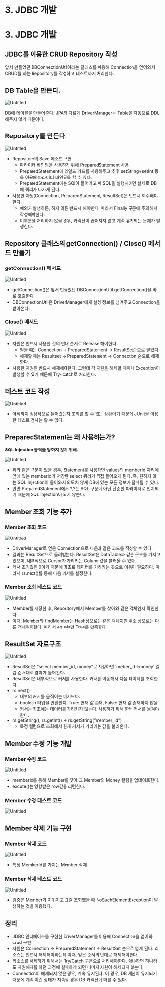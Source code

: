 # 3. JDBC 개발

# 3. JDBC 개발

## JDBC를 이용한 CRUD Repository 작성

앞서 만들었던 DBConnectionUtil이라는 클래스를 이용해 Connection을 얻어와서 CRUD를 하는 Repository를 작성하고 테스트까지 처리한다.

## DB Table을 만든다.

![Untitled](3%20JDBC%20%E1%84%80%E1%85%A2%E1%84%87%E1%85%A1%E1%86%AF%202fa79466a8054d49b7bf9dcd0de8d8c7/Untitled.png)

DB에 테이블을 만들어준다. JPA와 다르게 DriverManager는 Table을 자동으로 DDL 해주지 않기 때문이다. 

## Repository를 만든다.

![Untitled](3%20JDBC%20%E1%84%80%E1%85%A2%E1%84%87%E1%85%A1%E1%86%AF%202fa79466a8054d49b7bf9dcd0de8d8c7/Untitled%201.png)

- Repository의 Save 메소드 구현
    - 파라미터 바인딩을 사용하기 위해 PreparedStatement 사용
    - PreparedStatement에 와일드 카드를 사용해주고 추후 setString+setInt 등을 이용해 파라미터 바인딩을 할 수 있다.
    - PreparedStatement에는 SQl이 들어가고 이 SQL을 실행시키면 실제로 DB에 쿼리가 나가게 된다.
- 사용한 자원(Connection, PreparedStatement, ResultSet)은 반드시 회수해야한다.
    - 예외가 발생하든, 하지 않든 반드시 해야한다. 따라서 Finally 구문에 주의해서 작성해야한다.
    - 이부분을 처리하지 않을 경우, 커넥션이 끊어지지 않고 계속 유지되는 문제가 발생한다.

## Repository 클래스의 getConnection() / Close() 메서드 만들기

### getConnection() 메서드

![Untitled](3%20JDBC%20%E1%84%80%E1%85%A2%E1%84%87%E1%85%A1%E1%86%AF%202fa79466a8054d49b7bf9dcd0de8d8c7/Untitled%202.png)

- getConnection()은 앞서 만들었던 DBConnectionUtil.getConnection()을 바로 호출한다.
- DBConnectionUtil은 DriverManager에게 설정 정보를 넘겨주고 Connection을 받아온다.

### Close() 메서드

![Untitled](3%20JDBC%20%E1%84%80%E1%85%A2%E1%84%87%E1%85%A1%E1%86%AF%202fa79466a8054d49b7bf9dcd0de8d8c7/Untitled%203.png)

- 자원은 반드시 사용한 것의 반대 순서로 Release 해야한다.
    - 얻을 때는 Connection → PreparedStatement → ResultSet순으로 얻었다.
    - 해제할 때는 Resultset → PreparedStatement → Connection 순으로 해제한다.
- 사용한 자원은 반드시 해제해야한다. 그런데 각 자원을 해제할 때마다 Exception이 발생할 수 있기 때문에 Try~catch로 처리한다.

## 테스트 코드 작성

![Untitled](3%20JDBC%20%E1%84%80%E1%85%A2%E1%84%87%E1%85%A1%E1%86%AF%202fa79466a8054d49b7bf9dcd0de8d8c7/Untitled%204.png)

- 아직까지 정상적으로 들어갔는지 조회를 할 수 없는 상황이기 때문에 JUnit을 이용한 테스트 검사는 할 수 없다.

## PreparedStatement는 왜 사용하는가?

**SQL Injection 공격을 당하지 않기 위해.**

![Untitled](3%20JDBC%20%E1%84%80%E1%85%A2%E1%84%87%E1%85%A1%E1%86%AF%202fa79466a8054d49b7bf9dcd0de8d8c7/Untitled%205.png)

- 위와 같은 구문이 있을 경우, Statement를 사용하면 values의 memberId 자리에 앞에 있는 memberId가 저장된 select 쿼리가 직접 들어오게 된다. 즉, 원하지 않는 SQL Injection이 들어와서 의도치 않게 DB에 있는 모든 정보가 탈취될 수 있다.
- 반면 PreparedStatement에서 ?,?는 SQL 구문이 아닌 단순한 파라미터로 인지되기 때문에 SQL Injection이 되지 않는다.

## Member 조회 기능 추가

### Member 조회 코드

![Untitled](3%20JDBC%20%E1%84%80%E1%85%A2%E1%84%87%E1%85%A1%E1%86%AF%202fa79466a8054d49b7bf9dcd0de8d8c7/Untitled%206.png)

- DriverManager로 얻은 Connection으로 다음과 같은 코드를 작성할 수 있다.
- 결과는 ResultSet으로 돌려받는다. ResultSet은 DataTable과 같은 구조를 가지고 있으며, 내부적으로 Cursor가 가리키는 Column값을 불러올 수 있다.
- 커서 초기값은 0이기 때문에 최초로 데이터를 가리키는 곳으로 이동이 필요하다. 따라서 rs.next()를 통해 다음 커서를 설정한다.

### Member 조회 테스트 코드

![Untitled](3%20JDBC%20%E1%84%80%E1%85%A2%E1%84%87%E1%85%A1%E1%86%AF%202fa79466a8054d49b7bf9dcd0de8d8c7/Untitled%207.png)

- Member를 저장한 후, Repository에서 Member를 찾아와 같은 객체인지 확인한다.
- 이때, Member와 findMember는 Hash상으로는 같은 객체지만 주소 상으로는 다른 객체여야한다. 따라서 equals만 True를 만족한다.

## ResultSet 자료구조

![Untitled](3%20JDBC%20%E1%84%80%E1%85%A2%E1%84%87%E1%85%A1%E1%86%AF%202fa79466a8054d49b7bf9dcd0de8d8c7/Untitled%208.png)

- ResultSet은 “select member_id, money”로 지정하면 ‘meber_id→money’ 컬럼 순서대로 결과가 들어간다.
- ResultSet은 내부적으로 커서를 사용한다. 커서를 이동해서 다음 데이터를 조회한다.
- rs.next()
    - 내부의 커서를 움직이는 메서드다.
    - boolean 타입을 반환한다. True: 현재 값 존재, False: 현재 값 존재하지 않음
    - 커서는 최초에는 데이터를 가리키지 않는다. 사용하기 위해 한번 커서를 옮겨야 한다.
- rs.getString(), rs.getInt() → rs.getString(”member_id”)
    - 특정 컬럼으로 조회해서 현재 커서가 가리키는 값을 불러온다.

## Member 수정 기능 개발

### Member 수정 코드

![Untitled](3%20JDBC%20%E1%84%80%E1%85%A2%E1%84%87%E1%85%A1%E1%86%AF%202fa79466a8054d49b7bf9dcd0de8d8c7/Untitled%209.png)

- memberId를 통해 Member를 찾아 그 Member의 Money 컬럼을 업데이트한다.
- excute()는 영향받은 row값을 리턴한다.

### Member  수정 테스트 코드

![Untitled](3%20JDBC%20%E1%84%80%E1%85%A2%E1%84%87%E1%85%A1%E1%86%AF%202fa79466a8054d49b7bf9dcd0de8d8c7/Untitled%2010.png)

## Member 삭제 기능 구현

### Member 삭제 코드

![Untitled](3%20JDBC%20%E1%84%80%E1%85%A2%E1%84%87%E1%85%A1%E1%86%AF%202fa79466a8054d49b7bf9dcd0de8d8c7/Untitled%2011.png)

- 특정 MemberId를 가지는 Member 삭제

### Member 삭제 테스트 코드

![Untitled](3%20JDBC%20%E1%84%80%E1%85%A2%E1%84%87%E1%85%A1%E1%86%AF%202fa79466a8054d49b7bf9dcd0de8d8c7/Untitled%2012.png)

- 검증은 Member가 지워지고 그걸 조회했을 때 NoSuchElementException이 발생하는 것을 이용했다.

## 정리

- JDBC 인터페이스를 구현한 DriverManager를 이용해 Connection을 얻어와 crud 구현
- 자원은 Connection → PreparedStatement → ResultSet 순으로 얻게 된다. 리소스는 반드시 해제해야하는데 이때, 얻은 순서의 반대로 해제해야한다.
- 리소스를 해제하기 위해서는 Try/Catch 구문으로 처리해야한다. 왜냐하면 하나라도 자원해제를 하던 과정에 실패하게 되면 나머지 자원이 해제되지 않는다.
- Connection이 해제되지 않은 경우, 계속 유지된다. 이 경우, DB 세션이 유지되기 때문에 계속 이런 상태가 지속될 경우 DB 커넥션이 마를 수 있다.